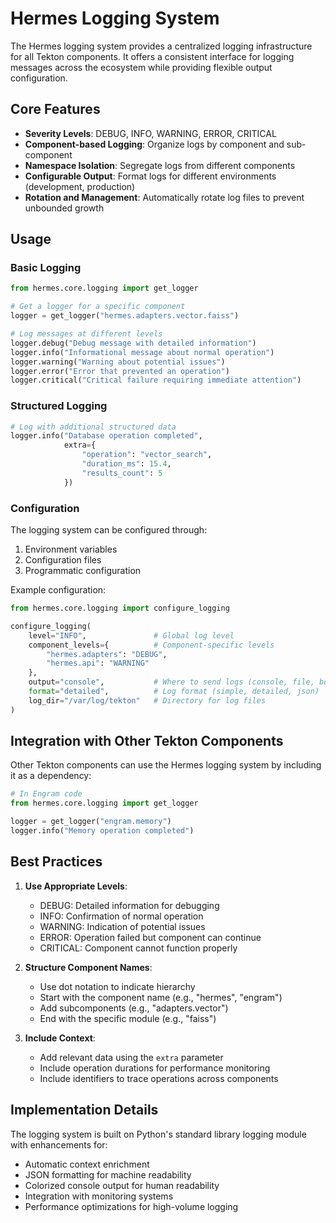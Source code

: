 # Hermes Logging System

The Hermes logging system provides a centralized logging infrastructure for all Tekton components. It offers a consistent interface for logging messages across the ecosystem while providing flexible output configuration.

## Core Features

- **Severity Levels**: DEBUG, INFO, WARNING, ERROR, CRITICAL
- **Component-based Logging**: Organize logs by component and sub-component
- **Namespace Isolation**: Segregate logs from different components
- **Configurable Output**: Format logs for different environments (development, production)
- **Rotation and Management**: Automatically rotate log files to prevent unbounded growth

## Usage

### Basic Logging

```python
from hermes.core.logging import get_logger

# Get a logger for a specific component
logger = get_logger("hermes.adapters.vector.faiss")

# Log messages at different levels
logger.debug("Debug message with detailed information")
logger.info("Informational message about normal operation")
logger.warning("Warning about potential issues")
logger.error("Error that prevented an operation")
logger.critical("Critical failure requiring immediate attention")
```

### Structured Logging

```python
# Log with additional structured data
logger.info("Database operation completed", 
            extra={
                "operation": "vector_search", 
                "duration_ms": 15.4,
                "results_count": 5
            })
```

### Configuration

The logging system can be configured through:

1. Environment variables
2. Configuration files
3. Programmatic configuration

Example configuration:

```python
from hermes.core.logging import configure_logging

configure_logging(
    level="INFO",               # Global log level
    component_levels={          # Component-specific levels
        "hermes.adapters": "DEBUG",
        "hermes.api": "WARNING"
    },
    output="console",           # Where to send logs (console, file, both)
    format="detailed",          # Log format (simple, detailed, json)
    log_dir="/var/log/tekton"   # Directory for log files
)
```

## Integration with Other Tekton Components

Other Tekton components can use the Hermes logging system by including it as a dependency:

```python
# In Engram code
from hermes.core.logging import get_logger

logger = get_logger("engram.memory")
logger.info("Memory operation completed")
```

## Best Practices

1. **Use Appropriate Levels**:
   - DEBUG: Detailed information for debugging
   - INFO: Confirmation of normal operation
   - WARNING: Indication of potential issues
   - ERROR: Operation failed but component can continue
   - CRITICAL: Component cannot function properly

2. **Structure Component Names**:
   - Use dot notation to indicate hierarchy
   - Start with the component name (e.g., "hermes", "engram")
   - Add subcomponents (e.g., "adapters.vector")
   - End with the specific module (e.g., "faiss")

3. **Include Context**:
   - Add relevant data using the `extra` parameter
   - Include operation durations for performance monitoring
   - Include identifiers to trace operations across components

## Implementation Details

The logging system is built on Python's standard library logging module with enhancements for:

- Automatic context enrichment
- JSON formatting for machine readability
- Colorized console output for human readability
- Integration with monitoring systems
- Performance optimizations for high-volume logging